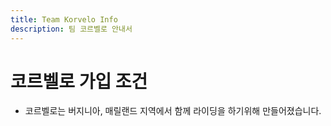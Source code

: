 ```yaml
---
title: Team Korvelo Info
description: 팀 코르벨로 안내서
---
```


# 코르벨로 가입 조건

- 코르벨로는 버지니아, 매릴랜드 지역에서 함께 라이딩을 하기위해 만들어졌습니다.
